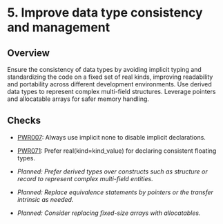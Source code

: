 # 5. Improve data type consistency and management

## Overview

Ensure the consistency of data types by avoiding implicit typing and
standardizing the code on a fixed set of real kinds, improving readability and
portability across different development environments. Use derived data types
to represent complex multi-field structures. Leverage pointers and allocatable
arrays for safer memory handling.

## Checks

- [PWR007](https://github.com/codee-com/open-catalog/blob/main/Checks/PWR007):
  Always use implicit none to disable implicit declarations.

- [PWR071](https://github.com/codee-com/open-catalog/blob/main/Checks/PWR071):
  Prefer real(kind=kind_value) for declaring consistent floating types.

- _Planned: Prefer derived types over constructs such as structure or record to
  represent complex multi-field entities_.

- _Planned: Replace equivalence statements by pointers or the transfer
  intrinsic as needed._

- _Planned: Consider replacing fixed-size arrays with allocatables._
